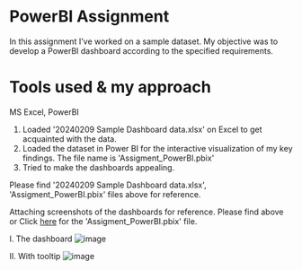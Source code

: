 # PowerBI Assignment

In this assignment I've worked on a sample dataset. My objective was to develop a PowerBI dashboard according to the specified requirements.


# Tools used & my approach

MS Excel, PowerBI
 
1. Loaded '20240209 Sample Dashboard data.xlsx' on Excel to get acquainted with the data.
2. Loaded the dataset in Power BI for the interactive visualization of my key findings. The file name is 'Assigment_PowerBI.pbix'
3. Tried to make the dashboards appealing.

Please find  '20240209 Sample Dashboard data.xlsx', 'Assigment_PowerBI.pbix' files above for reference.

Attaching screenshots of the dashboards for reference. Please find above or Click <a href='https://github.com/VimalChamyal/Power-BI-Assigment/blob/main/Assigment_PowerBI.pbix'>here</a> for the 'Assigment_PowerBI.pbix' file.

I. The dashboard
![image](https://github.com/VimalChamyal/Power-BI-Assigment/assets/101229988/e9fa7ca0-a4bc-48a7-b8da-ae4d16444fdf)

II. With tooltip
![image](https://github.com/VimalChamyal/Power-BI-Assigment/assets/101229988/d5d34e2a-a65b-48c9-b94d-285b212f85f0)

